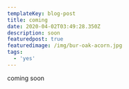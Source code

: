 ```yaml
---
templateKey: blog-post
title: coming
date: 2020-04-02T03:49:28.350Z
description: soon
featuredpost: true
featuredimage: /img/bur-oak-acorn.jpg
tags:
  - 'yes'
---
```

coming soon